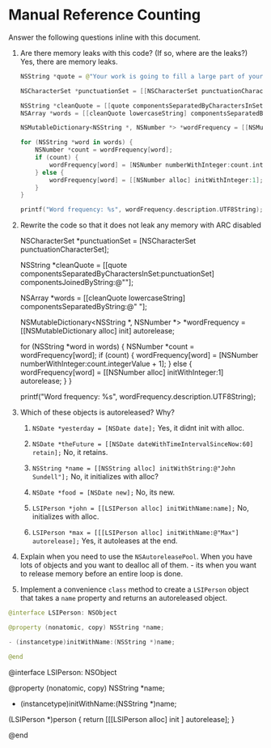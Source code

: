 # Manual Reference Counting

Answer the following questions inline with this document.

1. Are there memory leaks with this code? (If so, where are the leaks?)
Yes, there are memory leaks.
	```swift
	NSString *quote = @"Your work is going to fill a large part of your life, and the only way to be truly satisfied is to do what you believe is great work. And the only way to do great work is to love what you do. If you haven't found it yet, keep looking. Don't settle. As with all matters of the heart, you'll know when you find it. - Steve Jobs";

	NSCharacterSet *punctuationSet = [[NSCharacterSet punctuationCharacterSet] retain]; -memoryleak*

	NSString *cleanQuote = [[quote componentsSeparatedByCharactersInSet:punctuationSet] componentsJoinedByString:@""];
	NSArray *words = [[cleanQuote lowercaseString] componentsSeparatedByString:@" "];

	NSMutableDictionary<NSString *, NSNumber *> *wordFrequency = [[NSMutableDictionary alloc] init]; -memoryleak*

	for (NSString *word in words) {
		NSNumber *count = wordFrequency[word];
		if (count) {
			wordFrequency[word] = [NSNumber numberWithInteger:count.integerValue + 1];
		} else {
			wordFrequency[word] = [[NSNumber alloc] initWithInteger:1]; -memoryleak*
		}
	}

	printf("Word frequency: %s", wordFrequency.description.UTF8String);
	```

2. Rewrite the code so that it does not leak any memory with ARC disabled

    NSCharacterSet *punctuationSet = [NSCharacterSet punctuationCharacterSet];

    NSString *cleanQuote = [[quote componentsSeparatedByCharactersInSet:punctuationSet] componentsJoinedByString:@""];
    
    NSArray *words = [[cleanQuote lowercaseString] componentsSeparatedByString:@" "];

    NSMutableDictionary<NSString *, NSNumber *> *wordFrequency = [[NSMutableDictionary alloc] init] autorelease; 

    for (NSString *word in words) {
        NSNumber *count = wordFrequency[word];
        if (count) {
            wordFrequency[word] = [NSNumber numberWithInteger:count.integerValue + 1];
        } else {
            wordFrequency[word] = [[NSNumber alloc] initWithInteger:1] autorelease; 
        }
    }

    printf("Word frequency: %s", wordFrequency.description.UTF8String);

2. Which of these objects is autoreleased? Why?

	1. `NSDate *yesterday = [NSDate date];`
           Yes, it didnt init with alloc.
           
	2. `NSDate *theFuture = [[NSDate dateWithTimeIntervalSinceNow:60] retain];`
            No, it retains.
           
	3. `NSString *name = [[NSString alloc] initWithString:@"John Sundell"];`
	     No, it initializes with alloc?
         
	4. `NSDate *food = [NSDate new];`
            No, its new.
            
	5. `LSIPerson *john = [[LSIPerson alloc] initWithName:name];`
           No, initializes with alloc.
           
	6. `LSIPerson *max = [[[LSIPerson alloc] initWithName:@"Max"] autorelease];`
            Yes, it autoleases at the end.
    
3. Explain when you need to use the `NSAutoreleasePool`.
   When you have lots of objects and you want to dealloc all of them. - its when you want to release memory before an entire loop is done.

4. Implement a convenience `class` method to create a `LSIPerson` object that takes a `name` property and returns an autoreleased object.

```swift
@interface LSIPerson: NSObject

@property (nonatomic, copy) NSString *name;

- (instancetype)initWithName:(NSString *)name;

@end
```
@interface LSIPerson: NSObject

@property (nonatomic, copy) NSString *name;

- (instancetype)initWithName:(NSString *)name;
 
 (LSIPerson *)person {
     return [[[LSIPerson alloc] init ] autorelease];
}

@end
